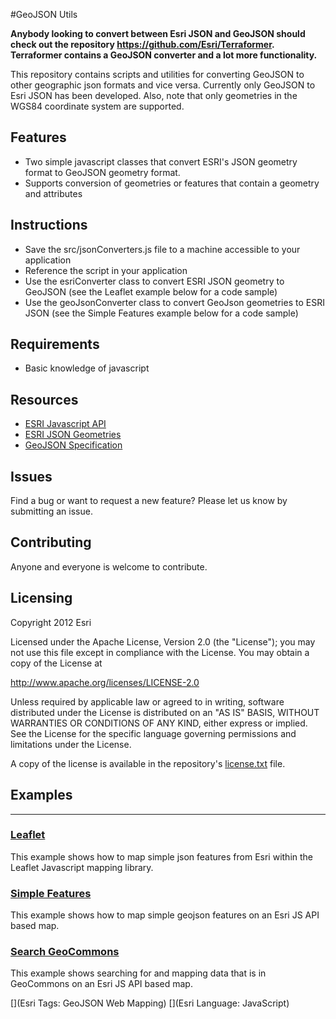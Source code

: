 #GeoJSON Utils

**Anybody looking to convert between Esri JSON and GeoJSON should check out the repository https://github.com/Esri/Terraformer. Terraformer contains a GeoJSON converter and a lot more functionality.**

This repository contains scripts and utilities for converting GeoJSON to other geographic json formats and vice versa. Currently only GeoJSON to Esri JSON has been developed. Also, note that only geometries in the WGS84 coordinate system are supported.

## Features

* Two simple javascript classes that convert ESRI's JSON geometry format to GeoJSON geometry format.
* Supports conversion of geometries or features that contain a geometry and attributes

## Instructions

* Save the src/jsonConverters.js file to a machine accessible to your application
* Reference the script in your application
* Use the esriConverter class to convert ESRI JSON geometry to GeoJSON (see the Leaflet example below for a code sample)
* Use the geoJsonConverter class to convert GeoJson geometries to ESRI JSON (see the Simple Features example below for a code sample)

## Requirements

* Basic knowledge of javascript

## Resources

* [ESRI Javascript API](http://help.arcgis.com/en/webapi/javascript/arcgis)
* [ESRI JSON Geometries](http://resources.arcgis.com/en/help/rest/apiref/geometry.html)
* [GeoJSON Specification](http://geojson.org/geojson-spec.html)

## Issues

Find a bug or want to request a new feature?  Please let us know by submitting an issue.

## Contributing

Anyone and everyone is welcome to contribute.

## Licensing
Copyright 2012 Esri

Licensed under the Apache License, Version 2.0 (the "License");
you may not use this file except in compliance with the License.
You may obtain a copy of the License at

   http://www.apache.org/licenses/LICENSE-2.0

Unless required by applicable law or agreed to in writing, software
distributed under the License is distributed on an "AS IS" BASIS,
WITHOUT WARRANTIES OR CONDITIONS OF ANY KIND, either express or implied.
See the License for the specific language governing permissions and
limitations under the License.

A copy of the license is available in the repository's [license.txt]( https://raw.github.com/Esri/geojson-utils/master/license.txt) file.

## Examples
---------

### [Leaflet](http://esri.github.com/geojson-utils/examples/esri_leaflet.html)
This example shows how to map simple json features from Esri within the Leaflet Javascript mapping library.

### [Simple Features](http://esri.github.com/geojson-utils/examples/test.html)
This example shows how to map simple geojson features on an Esri JS API based map.

### [Search GeoCommons](http://esri.github.com/geojson-utils/examples/esri_geocommons.html)
This example shows searching for and mapping data that is in GeoCommons on an Esri JS API based map.

[](Esri Tags: GeoJSON Web Mapping)
[](Esri Language: JavaScript)

